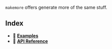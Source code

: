 `makemore` offers generate more of the same stuff.

## Index

- 🏫 [**Examples**](./examples.md)
- 🔬 [**API Reference**](./reference.md)
